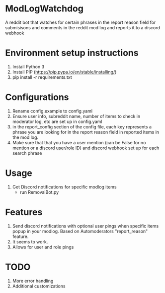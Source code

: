 # ModLogWatchdog
A reddit bot that watches for certain phrases in the report reason field for submisisons and comments in the reddit mod log and reports it to a discord webhook

# Environment setup instructions
1. Install Python 3
2. Install PIP (https://pip.pypa.io/en/stable/installing/)
3. pip install -r requirements.txt

# Configurations
1. Rename config.example to config.yaml
2. Ensure user info, subreddit name, number of items to check in moderator log, etc are set up in config.yaml
3. in the report_config section of the config file, each key represents a phrase you are looking for in the report reason field in reported items in the mod log.
3. Make sure that that you have a user mention (can be False for no mention or a discord user/role ID) and discord webhook set up for each search phrase

# Usage
1. Get Discord notifications for specific modlog items 
    - run RemovalBot.py

# Features
1. Send discord notifications with optional user pings when specific items popup in your modlog. Based on Automoderators "report_reason" feature. 
2. It seems to work. 
3. Allows for user and role pings

# TODO
1. More error handling
2. Additional customizations